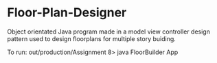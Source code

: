 # Floor-Plan-Designer
Object orientated Java  program made in a model view controller design pattern used to design floorplans for multiple story buiding.

 To run:
 out/production/Assignment 8> java FloorBuilder App
